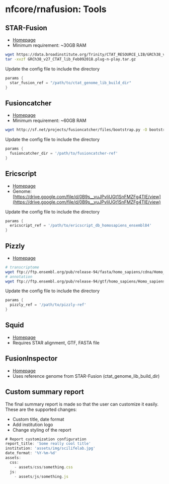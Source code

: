 # nfcore/rnafusion: Tools

## STAR-Fusion

- [Homepage](https://github.com/STAR-Fusion/STAR-Fusion/wiki)
- Minimum requirement: ~30GB RAM
```bash
wget https://data.broadinstitute.org/Trinity/CTAT_RESOURCE_LIB/GRCh38_v27_CTAT_lib_Feb092018.plug-n-play.tar.gz
tar -xvzf GRCh38_v27_CTAT_lib_Feb092018.plug-n-play.tar.gz
```

Update the config file to include the directory
```groovy
params {
  star_fusion_ref = "/path/to/ctat_genome_lib_build_dir"
}
```

## Fusioncatcher

- [Homepage](https://github.com/ndaniel/fusioncatcher/blob/master/doc/manual.md)
- Minimum requirement: ~60GB RAM
```bash
wget http://sf.net/projects/fusioncatcher/files/bootstrap.py -O bootstrap.py && python bootstrap.py --download
```

Update the config file to include the directory
```groovy
params {
  fusioncatcher_dir = '/path/to/fusioncatcher-ref'
}
```
## Ericscript

- [Homepage](https://sites.google.com/site/bioericscript/getting-started)
- Genome: [https://drive.google.com/file/d/0B9s__vuJPvIiUGt1SnFMZFg4TlE/view](https://drive.google.com/file/d/0B9s__vuJPvIiUGt1SnFMZFg4TlE/view)

Update the config file to include the directory
```groovy
params {
  ericscript_ref = '/path/to/ericscript_db_homosapiens_ensembl84'
}
```

## Pizzly

- [Homepage](https://github.com/pmelsted/pizzly)
```bash
# transcriptome
wget ftp://ftp.ensembl.org/pub/release-94/fasta/homo_sapiens/cdna/Homo_sapiens.GRCh38.cdna.all.fa.gz -O pizzly_ref/
# annotation
wget ftp://ftp.ensembl.org/pub/release-94/gtf/homo_sapiens/Homo_sapiens.GRCh38.94.gtf.gz && tar -xvzf Homo_sapiens.GRCh38.94.gtf.gz
```

Update the config file to include the directory
```groovy
params {
  pizzly_ref = '/path/to/pizzly-ref'
}
```

## Squid

- [Homepage](https://github.com/Kingsford-Group/squid)
- Requires STAR alignment, GTF, FASTA file

## FusionInspector

- [Homepage](https://github.com/FusionInspector/FusionInspector/wiki)
- Uses reference genome from STAR-Fusion (ctat_genome_lib_build_dir)

## Custom summary report

The final summary report is made so that the user can customize it easily. These are the supported changes:
- Custom title, date format
- Add institution logo
- Change styling of the report

```js
# Report customization configuration
report_title: 'Some really cool title'
institution: 'assets/img/scilifelab.jpg'
date_format: '%Y-%m-%d'
assets:
  css:
    - assets/css/something.css
  js:
    - assets/js/something.js
```